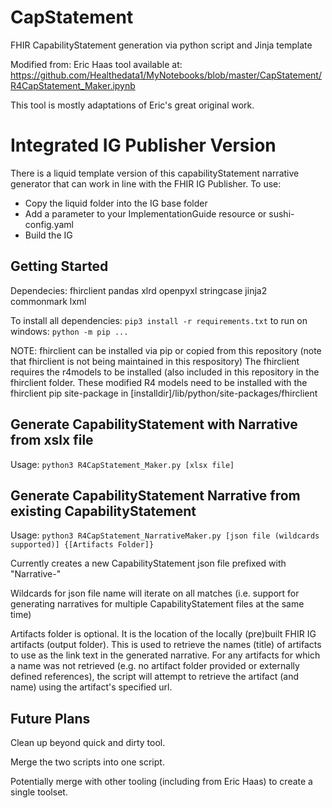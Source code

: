 # CapStatement
FHIR CapabilityStatement generation via python script and Jinja template

Modified from: Eric Haas tool available at: https://github.com/Healthedata1/MyNotebooks/blob/master/CapStatement/R4CapStatement_Maker.ipynb

This tool is mostly adaptations of Eric's great original work.

# Integrated IG Publisher Version
There is a liquid template version of this capabilityStatement narrative generator that can work in line with the FHIR IG Publisher. 
To use:
- Copy the liquid folder into the IG base folder
- Add a parameter to your ImplementationGuide resource or sushi-config.yaml
- Build the IG

## Getting Started

Dependecies: 
    fhirclient 
    pandas
    xlrd
    openpyxl
    stringcase
    jinja2
    commonmark
    lxml


To install all dependencies: `pip3 install -r requirements.txt`
to run on windows: `python -m pip ...`

NOTE: fhirclient can be installed via pip or copied from this repository (note that fhirclient is not being maintained in this respository)
The fhirclient requires the r4models to be installed (also included in this repository in the fhirclient folder. These modified R4 models need to be installed with the fhirclient pip site-package in [installdir]/lib/python/site-packages/fhirclient


## Generate CapabilityStatement with Narrative from xslx file

Usage: `python3 R4CapStatement_Maker.py [xlsx file]`

## Generate CapabilityStatement Narrative from existing CapabilityStatement

Usage: `python3 R4CapStatement_NarrativeMaker.py [json file (wildcards supported)] {[Artifacts Folder]}`

Currently creates a new CapabilityStatement json file prefixed with "Narrative-" 

Wildcards for json file name will iterate on all matches (i.e. support for generating narratives for multiple CapabilityStatement files at the same time)

Artifacts folder is optional. It is the location of the locally (pre)built FHIR IG artifacts (output folder). This is used to retrieve the names (title) of artifacts to use as the link text in the generated narrative. 
For any artifacts for which a name was not retrieved (e.g. no artifact folder provided or externally defined references), the script will attempt to retrieve the artifact (and name) using the artifact's specified url.


## Future Plans

Clean up beyond quick and dirty tool.

Merge the two scripts into one script.

Potentially merge with other tooling (including from Eric Haas) to create a single toolset.
